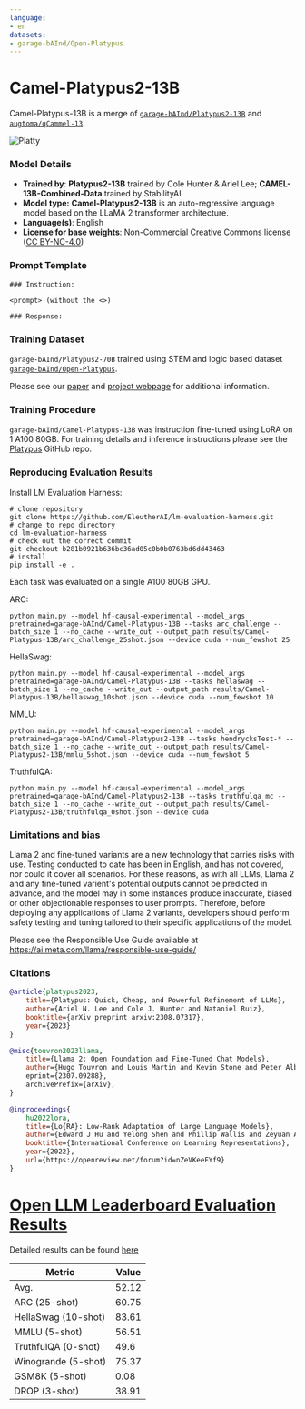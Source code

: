 ```yaml
---
language:
- en
datasets:
- garage-bAInd/Open-Platypus
---
```


# Camel-Platypus2-13B

Camel-Platypus-13B is a merge of [`garage-bAInd/Platypus2-13B`](https://huggingface.co/garage-bAInd/Platypus2-13B) and [`augtoma/qCammel-13`](https://huggingface.co/augtoma/qCammel-13).

![Platty](./Best_Platty_small.jpeg)

### Model Details

* **Trained by**: **Platypus2-13B** trained by Cole Hunter & Ariel Lee; **CAMEL-13B-Combined-Data** trained by StabilityAI
* **Model type:**  **Camel-Platypus2-13B** is an auto-regressive language model based on the LLaMA 2 transformer architecture.
* **Language(s)**: English
* **License for base weights**: Non-Commercial Creative Commons license ([CC BY-NC-4.0](https://creativecommons.org/licenses/by-nc/4.0/))

### Prompt Template
```
### Instruction:

<prompt> (without the <>)

### Response:
```

### Training Dataset

`garage-bAInd/Platypus2-70B` trained using STEM and logic based dataset [`garage-bAInd/Open-Platypus`](https://huggingface.co/datasets/garage-bAInd/Open-Platypus).

Please see our [paper](https://arxiv.org/abs/2308.07317) and [project webpage](https://platypus-llm.github.io) for additional information.

### Training Procedure

`garage-bAInd/Camel-Platypus-13B` was instruction fine-tuned using LoRA on 1 A100 80GB. For training details and inference instructions please see the [Platypus](https://github.com/arielnlee/Platypus) GitHub repo.

### Reproducing Evaluation Results

Install LM Evaluation Harness:
```
# clone repository
git clone https://github.com/EleutherAI/lm-evaluation-harness.git
# change to repo directory
cd lm-evaluation-harness
# check out the correct commit
git checkout b281b0921b636bc36ad05c0b0b0763bd6dd43463
# install
pip install -e .
```
Each task was evaluated on a single A100 80GB GPU.

ARC:
```
python main.py --model hf-causal-experimental --model_args pretrained=garage-bAInd/Camel-Platypus-13B --tasks arc_challenge --batch_size 1 --no_cache --write_out --output_path results/Camel-Platypus-13B/arc_challenge_25shot.json --device cuda --num_fewshot 25
```

HellaSwag:
```
python main.py --model hf-causal-experimental --model_args pretrained=garage-bAInd/Camel-Platypus-13B --tasks hellaswag --batch_size 1 --no_cache --write_out --output_path results/Camel-Platypus-13B/hellaswag_10shot.json --device cuda --num_fewshot 10
```

MMLU:
```
python main.py --model hf-causal-experimental --model_args pretrained=garage-bAInd/Camel-Platypus2-13B --tasks hendrycksTest-* --batch_size 1 --no_cache --write_out --output_path results/Camel-Platypus2-13B/mmlu_5shot.json --device cuda --num_fewshot 5
```

TruthfulQA:
```
python main.py --model hf-causal-experimental --model_args pretrained=garage-bAInd/Camel-Platypus2-13B --tasks truthfulqa_mc --batch_size 1 --no_cache --write_out --output_path results/Camel-Platypus2-13B/truthfulqa_0shot.json --device cuda
```
### Limitations and bias

Llama 2 and fine-tuned variants are a new technology that carries risks with use. Testing conducted to date has been in English, and has not covered, nor could it cover all scenarios. For these reasons, as with all LLMs, Llama 2 and any fine-tuned varient's potential outputs cannot be predicted in advance, and the model may in some instances produce inaccurate, biased or other objectionable responses to user prompts. Therefore, before deploying any applications of Llama 2 variants, developers should perform safety testing and tuning tailored to their specific applications of the model.

Please see the Responsible Use Guide available at https://ai.meta.com/llama/responsible-use-guide/

### Citations
```bibtex
@article{platypus2023,
    title={Platypus: Quick, Cheap, and Powerful Refinement of LLMs}, 
    author={Ariel N. Lee and Cole J. Hunter and Nataniel Ruiz},
    booktitle={arXiv preprint arxiv:2308.07317},
    year={2023}
}
```
```bibtex
@misc{touvron2023llama,
    title={Llama 2: Open Foundation and Fine-Tuned Chat Models}, 
    author={Hugo Touvron and Louis Martin and Kevin Stone and Peter Albert and Amjad Almahairi and Yasmine Babaei and Nikolay Bashlykov       year={2023},
    eprint={2307.09288},
    archivePrefix={arXiv},
}
```
```bibtex
@inproceedings{
    hu2022lora,
    title={Lo{RA}: Low-Rank Adaptation of Large Language Models},
    author={Edward J Hu and Yelong Shen and Phillip Wallis and Zeyuan Allen-Zhu and Yuanzhi Li and Shean Wang and Lu Wang and Weizhu Chen},
    booktitle={International Conference on Learning Representations},
    year={2022},
    url={https://openreview.net/forum?id=nZeVKeeFYf9}
}
```
# [Open LLM Leaderboard Evaluation Results](https://huggingface.co/spaces/HuggingFaceH4/open_llm_leaderboard)
Detailed results can be found [here](https://huggingface.co/datasets/open-llm-leaderboard/details_garage-bAInd__Camel-Platypus2-13B)

| Metric                | Value                     |
|-----------------------|---------------------------|
| Avg.                  | 52.12   |
| ARC (25-shot)         | 60.75          |
| HellaSwag (10-shot)   | 83.61    |
| MMLU (5-shot)         | 56.51         |
| TruthfulQA (0-shot)   | 49.6   |
| Winogrande (5-shot)   | 75.37   |
| GSM8K (5-shot)        | 0.08        |
| DROP (3-shot)         | 38.91         |
